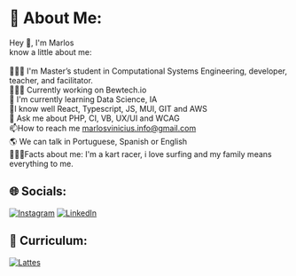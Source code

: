 # 💫 About Me:
Hey 👋, I'm Marlos<br>know a little about me:<br><br> 👨🏽‍🎓 I'm Master’s student in Computational Systems Engineering, developer, teacher, and facilitator.<br>👨🏽‍💻 Currently working on Bewtech.io<br>🌱 I'm currently learning Data Science, IA <br>🌳I know well React, Typescript, JS, MUI, GIT and AWS <br>💬 Ask me about PHP, CI, VB, UX/UI and WCAG<br>📫How to reach me marlosvinicius.info@gmail.com<br>🌎 We can talk in Portuguese, Spanish or English <br>🕵🏽‍♂️Facts about me: I'm a kart racer, i love surfing and my family means everything to me.


## 🌐 Socials:
[![Instagram](https://img.shields.io/badge/Instagram-%23E4405F.svg?logo=Instagram&logoColor=white)](https://instagram.com/mpiccinelli) [![LinkedIn](https://img.shields.io/badge/LinkedIn-%230077B5.svg?logo=linkedin&logoColor=white)](https://linkedin.com/in/mpiccinelli) 

## 🪪 Curriculum:
[![Lattes](https://img.shields.io/badge/CNPQ-Lattes-blue)](https://lattes.cnpq.br/5006847192176415) 
